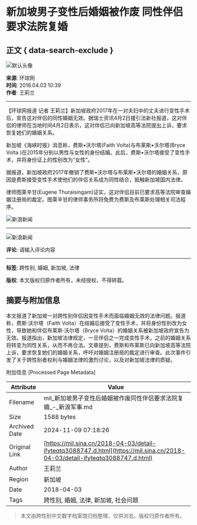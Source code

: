 # 新加坡男子变性后婚姻被作废 同性伴侣要求法院复婚

## 正文 { data-search-exclude }


![默认头像](https://n.sinaimg.cn/default/622af858/20181010/default_avatar.jpg)

**来源**: 环球网  
**时间**: 2018.04.03 10:39  
**作者**: 王莉兰

---

【环球网报道 记者 王莉兰】新加坡政府2017年在一对夫妇中的丈夫进行变性手术后，宣告这对伴侣的同性婚姻无效。据瑞士资讯4月2日援引法新社报道，这对伴侣的律师在当地时间4月2日表示，这对伴侣已向新加坡高等法院提出上诉，要求恢复她们的婚姻关系。

新加坡《海峡时报》消息称，费斯•沃尔塔(Faith Volta)与布莱斯•沃尔塔(Bryce Volta )在2015年分别以男性与女性的身份结婚。此后，费斯•沃尔塔接受了变性手术，并将身份证上的性别改为“女性”。

据报道，新加坡政府2017年撤销了费斯•沃尔塔与布莱斯•沃尔塔的婚姻关系，原因是费斯接受变性手术使他们的伴侣关系成为同性结合，抵触新加坡国内法律。

律师图莱辛甘(Eugene Thuraisingam)证实，这对伴侣目前已要求高等法院审查婚姻注册局的裁定。图莱辛甘的律师事务所将免费为费斯及布莱斯处理相关司法程序。

![新浪新闻](https://n.sinaimg.cn/default/2fb77759/20151125/320X320.png)

---

![新浪新闻](https://n.sinaimg.cn/default/80905340/20200331/sinalogo.png)

**评论**: 请输入评论内容

---

**标签**: 跨性别, 婚姻, 新加坡, 法律

**版权**: 本文版权归原作者所有，未经授权，不得转载。

## 摘要与附加信息

<!-- tcd_abstract -->
本文报道了新加坡一对跨性别伴侣因变性手术而面临婚姻无效的法律问题。报道称，费斯·沃尔塔（Faith Volta）在结婚后接受了变性手术，并将身份性别改为女性，导致她和伴侣布莱斯·沃尔塔（Bryce Volta）的婚姻关系被新加坡政府宣告为无效。报道指出，新加坡法律规定，一旦伴侣之一完成变性手术，之前的婚姻关系将转变为同性关系，从而不再合法。文章提到，费斯和布莱斯已向新加坡高等法院上诉，要求恢复她们的婚姻关系，呼吁对婚姻注册局的裁定进行审查。此次事件引发了关于跨性别者权利与婚姻法律的激烈讨论，以及对新加坡法律的质疑。
<!-- tcd_abstract_end -->

附加信息 [Processed Page Metadata]

| Attribute       | Value                                  |
|-----------------|----------------------------------------|
| Filename        | mil_新加坡男子变性后婚姻被作废同性伴侣要求法院复婚_-_新浪军事.md                             |
| Size            | 1588 bytes                           |
| Archived Date   | 2024-11-09 07:18:26                             |
| Original Link   | [https://mil.sina.cn/2018-04-03/detail-ifyteqtq3088747.d.html](https://mil.sina.cn/2018-04-03/detail-ifyteqtq3088747.d.html)                       |
| Author          | 王莉兰                               |
| Region          | 新加坡                               |
| Date            | 2018-04-03                                 |
| Tags            | 跨性别, 婚姻, 法律, 新加坡, 社会问题                                 |
>
> 本文由跨性别中文数字档案馆归档整理，仅供浏览。版权归原作者所有。
>